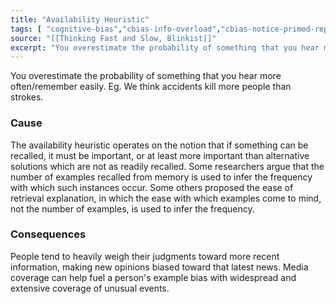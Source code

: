 ```yaml
---
title: "Availability Heuristic"
tags: [ "cognitive-bias","cbias-info-overload","cbias-notice-primed-repeated", "heuristic" ]
source: "[[Thinking Fast and Slow, Blinkist]]"
excerpt: "You overestimate the probability of something that you hear more often/remember easily."
---
```


You overestimate the probability of something that you hear more often/remember easily. Eg. We think accidents kill more people than strokes.

### Cause

The availability heuristic operates on the notion that if something can be recalled, it must be important, or at least more important than alternative solutions which are not as readily recalled. Some researchers argue that the number of examples recalled from memory is used to infer the frequency with which such instances occur. Some others proposed the ease of retrieval explanation, in which the ease with which examples come to mind, not the number of examples, is used to infer the frequency. 

### Consequences

People tend to heavily weigh their judgments toward more recent information, making new opinions biased toward that latest news. Media coverage can help fuel a person's example bias with widespread and extensive coverage of unusual events.

